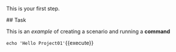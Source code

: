 This is your first step.

## Task

This is an _example_ of creating a scenario and running a **command**

`echo 'Hello Project01'`{{execute}}
